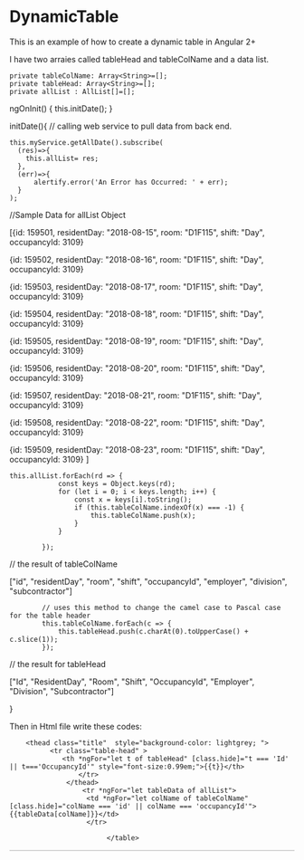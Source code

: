 # DynamicTable
This is an example of how to create a dynamic table in Angular 2+

I have two arraies called tableHead and tableColName and a data list.

    private tableColName: Array<String>=[];
    private tableHead: Array<String>=[];
    private allList : AllList[]=[];

 ngOnInit() {
    this.initDate();
 }
 
 initDate(){
  // calling web service to pull data from back end.
  
    this.myService.getAllDate().subscribe(
      (res)=>{
        this.allList= res;                 
      },
      (err)=>{
          alertify.error('An Error has Occurred: ' + err);
      }
    );
  
  //Sample Data for allList Object
  
  [{id: 159501, residentDay: "2018-08-15", room: "D1F115", shift: "Day", occupancyId: 3109}
  
  {id: 159502, residentDay: "2018-08-16", room: "D1F115", shift: "Day", occupancyId: 3109}
  
  {id: 159503, residentDay: "2018-08-17", room: "D1F115", shift: "Day", occupancyId: 3109}
  
  {id: 159504, residentDay: "2018-08-18", room: "D1F115", shift: "Day", occupancyId: 3109}
  
  {id: 159505, residentDay: "2018-08-19", room: "D1F115", shift: "Day", occupancyId: 3109}
  
  {id: 159506, residentDay: "2018-08-20", room: "D1F115", shift: "Day", occupancyId: 3109}
  
  {id: 159507, residentDay: "2018-08-21", room: "D1F115", shift: "Day", occupancyId: 3109}
  
  {id: 159508, residentDay: "2018-08-22", room: "D1F115", shift: "Day", occupancyId: 3109}
  
  {id: 159509, residentDay: "2018-08-23", room: "D1F115", shift: "Day", occupancyId: 3109}
  ]
  
    this.allList.forEach(rd => {
                const keys = Object.keys(rd);
                for (let i = 0; i < keys.length; i++) {
                    const x = keys[i].toString();
                    if (this.tableColName.indexOf(x) === -1) {
                        this.tableColName.push(x);
                    }
                }

            });

// the result of tableColName

 ["id", "residentDay", "room", "shift", "occupancyId", "employer", "division", "subcontractor"]

            // uses this method to change the camel case to Pascal case for the table header
            this.tableColName.forEach(c => {
                this.tableHead.push(c.charAt(0).toUpperCase() + c.slice(1));
            });
            
  // the result for tableHead
  
  ["Id", "ResidentDay", "Room", "Shift", "OccupancyId", "Employer", "Division", "Subcontractor"]
            
 }
 
 Then in Html file write these codes:
 
   <table class="table table-hover" style="border: 0.15em solid lightgrey;width: 100%; font-size: 0.9em;font weight: normal;color:#3c3d3a;">
  
        <thead class="title"  style="background-color: lightgrey; ">
              <tr class="table-head" >
                 <th *ngFor="let t of tableHead" [class.hide]="t === 'Id' || t==='OccupancyId'" style="font-size:0.99em;">{{t}}</th>
                     </tr>
                  </thead>
                      <tr *ngFor="let tableData of allList">
                       <td *ngFor="let colName of tableColName" [class.hide]="colName === 'id' || colName === 'occupancyId'">             {{tableData[colName]}}</td>
                       </tr>

                            </table>

 
